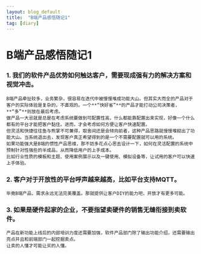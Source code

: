 ```yaml
---
layout: blog_default
title:  "B端产品感悟随记1"
tag: [diary]
---
```


# B端产品感悟随记1

### 1. 我们的软件产品优势如何触达客户，需要现成强有力的解决方案和视觉冲击。  
    B端产品牵扯较多，业务繁杂，很容易在迭代中被慢慢堆成功能大山。但其实大而全的产品对于客户的实际体验是复杂的，不直观的。一个**“快好省”**的产品才能打动公司决策者，**“多”**则放在最后考虑。  
    做产品一大忌就是总是在考虑系统要做到可配置性高，什么都能靠配置出来实现，好像一个什么都有的平台才能把客户黏住。进而，才会考虑如何方便让客户快速配置。  
    但灵活和快捷往往鱼与熊掌不可兼得，取舍间还是会倾向前者，这种产品思路就慢慢堆砌出了功能大山。当系统退出去，发现客户真正希望得到的是一个不需要配置就可以用的系统。  
    如果功能强大是B端的惯性产品思维，那不妨多花点心思去设计一下，如何在灵活配置的系统中预制针对性强些的半成品，从而降低用户的上手成本。  
    比如行业性质的模板和主题、使用案例展示以及一键使用、模拟设备等，让试用的客户可以快速上手体验。  

### 2. 客户对于开放性的平台呼声越来越高，比如平台支持MQTT。  
    毕竟B端产品，需求永远无法完美覆盖。那就提供让客户DIY的能力吧，开放才有更多可能。  

### 3. 如果是硬件起家的企业，不要指望卖硬件的销售无缝衔接到卖软件。  
    产品在新功能上线后的内部培训力度还需要加强，软件产品部门除了输出功能介绍，还需要输出亮点并且和前端部门一起挖掘卖点。  
    让卖的人懂才可能让买的人懂。